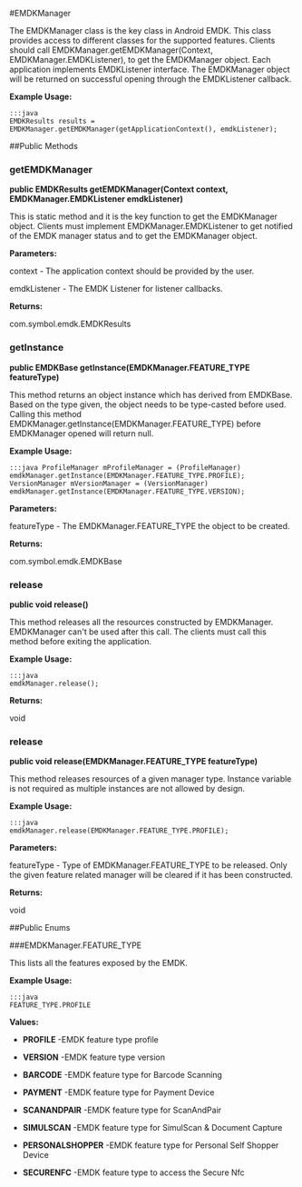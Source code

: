 #EMDKManager

The EMDKManager class is the key class in Android EMDK. This class provides access to different classes for the supported features. 
 Clients should call EMDKManager.getEMDKManager(Context, EMDKManager.EMDKListener), to get the EMDKManager object. 
 Each application implements EMDKListener interface. 
 The EMDKManager object will be returned on successful opening through the EMDKListener callback.
 
 

**Example Usage:**
	
	:::java	
	EMDKResults results = EMDKManager.getEMDKManager(getApplicationContext(), emdkListener);


##Public Methods

### getEMDKManager

**public EMDKResults getEMDKManager(Context context, EMDKManager.EMDKListener emdkListener)**

This is static method and it is the key function to get the EMDKManager object.
 Clients must implement  EMDKManager.EMDKListener to get notified of the EMDK manager status and to get the EMDKManager object.

**Parameters:**

context - The application context should be provided by the user.

emdkListener - The EMDK Listener for listener callbacks.

**Returns:**

com.symbol.emdk.EMDKResults

### getInstance

**public EMDKBase getInstance(EMDKManager.FEATURE_TYPE featureType)**

This method returns an object instance which has derived from EMDKBase. Based on the type given, the object needs to be type-casted before used.
 Calling this method  EMDKManager.getInstance(EMDKManager.FEATURE_TYPE) before EMDKManager opened will return null. 
 

**Example Usage:**
	
	:::java	ProfileManager mProfileManager = (ProfileManager) emdkManager.getInstance(EMDKManager.FEATURE_TYPE.PROFILE);
	VersionManager mVersionManager = (VersionManager) emdkManager.getInstance(EMDKManager.FEATURE_TYPE.VERSION);


**Parameters:**

featureType - The  EMDKManager.FEATURE_TYPE the object to be created.

**Returns:**

com.symbol.emdk.EMDKBase

### release

**public void release()**

This method releases all the resources constructed by EMDKManager. EMDKManager can't be used after this call.
 The clients must call this method before exiting the application.
 
 

**Example Usage:**
	
	:::java	
	emdkManager.release();


**Returns:**

void

### release

**public void release(EMDKManager.FEATURE_TYPE featureType)**

This method releases resources of a given manager type. Instance variable is not required as multiple instances are not allowed by design.
 
 

**Example Usage:**
	
	:::java	
	emdkManager.release(EMDKManager.FEATURE_TYPE.PROFILE);


**Parameters:**

featureType - Type of  EMDKManager.FEATURE_TYPE to be released. Only the given feature related manager will be cleared if it has been constructed.

**Returns:**

void

##Public Enums

###EMDKManager.FEATURE_TYPE

This lists all the features exposed by the EMDK.
 
 

**Example Usage:**
	
	:::java	
	FEATURE_TYPE.PROFILE


**Values:**

* **PROFILE** -EMDK feature type profile

* **VERSION** -EMDK feature type version

* **BARCODE** -EMDK feature type for Barcode Scanning

* **PAYMENT** -EMDK feature type for Payment Device

* **SCANANDPAIR** -EMDK feature type for ScanAndPair

* **SIMULSCAN** -EMDK feature type for SimulScan & Document Capture

* **PERSONALSHOPPER** -EMDK feature type for Personal Self Shopper Device

* **SECURENFC** -EMDK feature type to access the Secure Nfc

